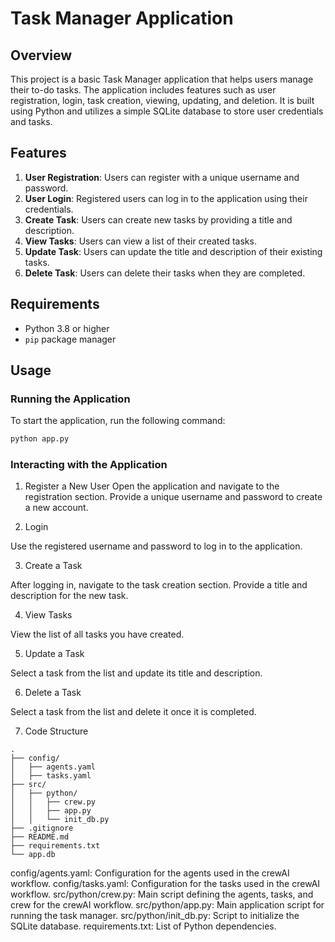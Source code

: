 # Task Manager Application

## Overview

This project is a basic Task Manager application that helps users manage their to-do tasks. The application includes features such as user registration, login, task creation, viewing, updating, and deletion. It is built using Python and utilizes a simple SQLite database to store user credentials and tasks.

## Features

1. **User Registration**: Users can register with a unique username and password.
2. **User Login**: Registered users can log in to the application using their credentials.
3. **Create Task**: Users can create new tasks by providing a title and description.
4. **View Tasks**: Users can view a list of their created tasks.
5. **Update Task**: Users can update the title and description of their existing tasks.
6. **Delete Task**: Users can delete their tasks when they are completed.

## Requirements

- Python 3.8 or higher
- `pip` package manager


## Usage
### Running the Application
To start the application, run the following command:

```sh
python app.py
```
### Interacting with the Application
1. Register a New User
Open the application and navigate to the registration section. Provide a unique username and password to create a new account.

2. Login

Use the registered username and password to log in to the application.

3. Create a Task

After logging in, navigate to the task creation section. Provide a title and description for the new task.

4. View Tasks

View the list of all tasks you have created.

5. Update a Task

Select a task from the list and update its title and description.

6. Delete a Task

Select a task from the list and delete it once it is completed.

7. Code Structure
```arduino
.
├── config/
│   ├── agents.yaml
│   ├── tasks.yaml
├── src/
│   ├── python/
│   │   ├── crew.py
│   │   ├── app.py
│   │   └── init_db.py
├── .gitignore
├── README.md
├── requirements.txt
└── app.db
```
config/agents.yaml: Configuration for the agents used in the crewAI workflow.
config/tasks.yaml: Configuration for the tasks used in the crewAI workflow.
src/python/crew.py: Main script defining the agents, tasks, and crew for the crewAI workflow.
src/python/app.py: Main application script for running the task manager.
src/python/init_db.py: Script to initialize the SQLite database.
requirements.txt: List of Python dependencies.
